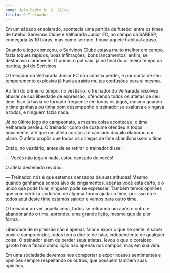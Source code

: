 ```yaml
---
nome: João Pedro R. S. Silva                     
titulo: O Treinador
---
```


Em um sábado ensolarado, acontecia uma partida de futebol entre os times de futebol Serivinos Clube e Velharada Junior FC, no campo da SABESP, começaria às 10 horas, mas como sempre, houve aquele habitual atraso.

Quando o jogo começou, o Serivinos Clube estava muito melhor em campo, fazia toques rápidos, boas infiltrações, bons lançamentos, enfim, se destacava claramente. O primeiro gol saiu, já no final do primeiro tempo da partida, gol do Serivinos.

O treinador da Velharada Junior FC não admitia perder, e por conta de seu temperamento explosivo já havia atraído muitas confusões para si mesmo.

Ao fim do primeiro tempo, no vestiário, o treinador do Velharada resolveu abusar de sua liberdade de expressão, ofendendo todos os atletas de seu time. Isso já havia se tornado frequente em todos os jogos, mesmo quando o time ganhava ou tinha bom desempenho o treinador se exaltava e xingava a todos, e ninguém fazia nada.

Já no último jogo do campeonato, a mesma coisa aconteceu, o time Velharada perdeu. O treinador como de costume ofendeu a todos novamente, até que um atleta corajoso e cansado daquilo elaborou um plano. O atleta propôs que todos os colegas de time abandonassem o time.

Então, no vestiário, antes de se retirar o treinador disse:

— Vocês não jogam nada, estou cansado de vocês!

O atleta destemido revidou:

— Treinador, nós é que estamos cansados de suas atitudes!  Mesmo quando ganhamos somos alvo de xingamentos, apenas você está certo, é o único que pode falar, ninguém pode se expressar. Também temos opiniões  que com certeza poderiam de alguma forma ajudar o time, por isso eu e todos aqui deste time estamos saindo e vamos para outro time.

O treinador ao ver aquela cena, todos se retirando um após o outro e abandonando o time, aprendeu uma grande lição, mesmo que da pior forma.

Liberdade de expressão não é apenas falar e expor o que se sente, é saber ouvir e compreender, todos tem o direito de falar, independente de qualquer coisa. O treinador além de perder seus atletas, levou o que o corajoso garoto havia falado como lição não apenas nos campos, mas em sua vida.

Em uma sociedade devemos nos comportar e expor nossos sentimentos e opiniões sempre respeitando os outros, que possuem também suas opiniões.
